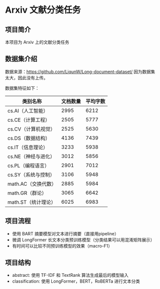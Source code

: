 # Arxiv 文献分类任务

## 项目简介
本项目为 Arxiv 上的文献分类任务

## 数据集介绍

数据来源：https://github.com/LiqunW/Long-document-dataset/
因为数据集太大，因此没有上传。

数据集特征如下：

| 类别名称 | 文档数量 | 平均字数 |
|--|--|--|
| cs.AI（人工智能） | 2995 | 6212 |
| cs.CE（计算工程） | 2505 | 5777 |
| cs.CV（计算机视觉） | 2525 | 5630 |
| cs.DS（数据结构） | 4136 | 7439 |
| cs.IT（信息理论） | 3233 | 5938 |
| cs.NE（神经与进化） | 3012 | 5856 |
| cs.PL（编程语言） | 2901 | 7012 |
| cs.SY（系统与控制） | 3106 | 5948 |
| math.AC（交换代数） | 2885 | 5984 |
| math.GR（群论） | 3065 | 6642 |
| math.ST（统计理论） | 6025 | 6983 |

## 项目流程

- 使用 BART 摘要模型对文本进行摘要（直接用pipeline）
- 微调 LongFormer 长文本分类预训练模型（分类结果可以用混淆矩阵展示）
- 有时间可以比较不同预训练模型的效果（macro-F1）

## 项目结构

- abstract: 使用 TF-IDF 和 TextRank 算法生成最后的模型输入
- classification: 使用 LongFormer，BERT，RoBERTa 进行文本分类
